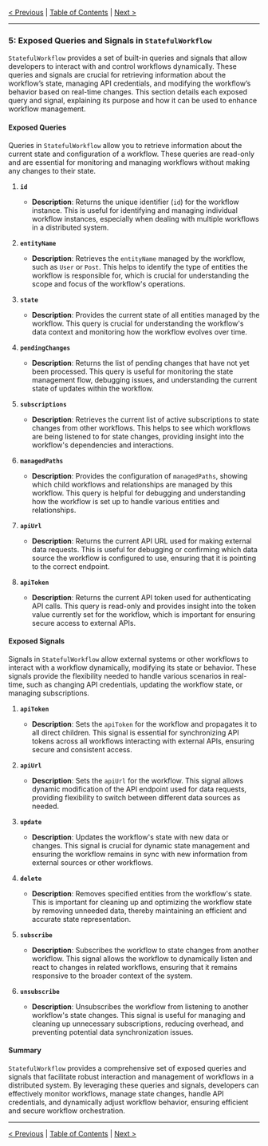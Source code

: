 [< Previous](./state_management_and_data_normalization.md) | [Table of Contents](./StatefulWorkflow.md) | [Next >](./dynamic_data_loading_and_api_integration.md)

---

### 5: Exposed Queries and Signals in `StatefulWorkflow`

`StatefulWorkflow` provides a set of built-in queries and signals that allow developers to interact with and control workflows dynamically. These queries and signals are crucial for retrieving information about the workflow’s state, managing API credentials, and modifying the workflow’s behavior based on real-time changes. This section details each exposed query and signal, explaining its purpose and how it can be used to enhance workflow management.

#### Exposed Queries

Queries in `StatefulWorkflow` allow you to retrieve information about the current state and configuration of a workflow. These queries are read-only and are essential for monitoring and managing workflows without making any changes to their state.

1. **`id`**
   - **Description**: Returns the unique identifier (`id`) for the workflow instance. This is useful for identifying and managing individual workflow instances, especially when dealing with multiple workflows in a distributed system.

2. **`entityName`**
   - **Description**: Retrieves the `entityName` managed by the workflow, such as `User` or `Post`. This helps to identify the type of entities the workflow is responsible for, which is crucial for understanding the scope and focus of the workflow's operations.

3. **`state`**
   - **Description**: Provides the current state of all entities managed by the workflow. This query is crucial for understanding the workflow's data context and monitoring how the workflow evolves over time.

4. **`pendingChanges`**
   - **Description**: Returns the list of pending changes that have not yet been processed. This query is useful for monitoring the state management flow, debugging issues, and understanding the current state of updates within the workflow.

5. **`subscriptions`**
   - **Description**: Retrieves the current list of active subscriptions to state changes from other workflows. This helps to see which workflows are being listened to for state changes, providing insight into the workflow's dependencies and interactions.

6. **`managedPaths`**
   - **Description**: Provides the configuration of `managedPaths`, showing which child workflows and relationships are managed by this workflow. This query is helpful for debugging and understanding how the workflow is set up to handle various entities and relationships.

7. **`apiUrl`**
   - **Description**: Returns the current API URL used for making external data requests. This is useful for debugging or confirming which data source the workflow is configured to use, ensuring that it is pointing to the correct endpoint.

8. **`apiToken`**
   - **Description**: Returns the current API token used for authenticating API calls. This query is read-only and provides insight into the token value currently set for the workflow, which is important for ensuring secure access to external APIs.

#### Exposed Signals

Signals in `StatefulWorkflow` allow external systems or other workflows to interact with a workflow dynamically, modifying its state or behavior. These signals provide the flexibility needed to handle various scenarios in real-time, such as changing API credentials, updating the workflow state, or managing subscriptions.

1. **`apiToken`**
   - **Description**: Sets the `apiToken` for the workflow and propagates it to all direct children. This signal is essential for synchronizing API tokens across all workflows interacting with external APIs, ensuring secure and consistent access.

2. **`apiUrl`**
   - **Description**: Sets the `apiUrl` for the workflow. This signal allows dynamic modification of the API endpoint used for data requests, providing flexibility to switch between different data sources as needed.

3. **`update`**
   - **Description**: Updates the workflow's state with new data or changes. This signal is crucial for dynamic state management and ensuring the workflow remains in sync with new information from external sources or other workflows.

4. **`delete`**
   - **Description**: Removes specified entities from the workflow's state. This is important for cleaning up and optimizing the workflow state by removing unneeded data, thereby maintaining an efficient and accurate state representation.

5. **`subscribe`**
   - **Description**: Subscribes the workflow to state changes from another workflow. This signal allows the workflow to dynamically listen and react to changes in related workflows, ensuring that it remains responsive to the broader context of the system.

6. **`unsubscribe`**
   - **Description**: Unsubscribes the workflow from listening to another workflow's state changes. This signal is useful for managing and cleaning up unnecessary subscriptions, reducing overhead, and preventing potential data synchronization issues.

#### Summary

`StatefulWorkflow` provides a comprehensive set of exposed queries and signals that facilitate robust interaction and management of workflows in a distributed system. By leveraging these queries and signals, developers can effectively monitor workflows, manage state changes, handle API credentials, and dynamically adjust workflow behavior, ensuring efficient and secure workflow orchestration.

---

[< Previous](./state_management_and_data_normalization.md) | [Table of Contents](./StatefulWorkflow.md) | [Next >](./dynamic_data_loading_and_api_integration.md)
